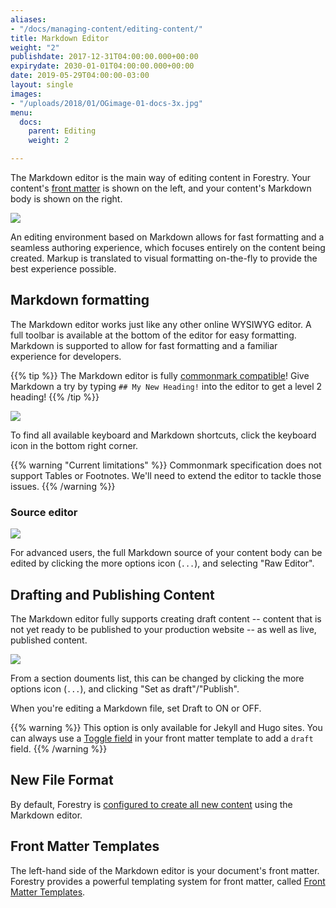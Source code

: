 ```yaml
---
aliases:
- "/docs/managing-content/editing-content/"
title: Markdown Editor
weight: "2"
publishdate: 2017-12-31T04:00:00.000+00:00
expirydate: 2030-01-01T04:00:00.000+00:00
date: 2019-05-29T04:00:00-03:00
layout: single
images:
- "/uploads/2018/01/OGimage-01-docs-3x.jpg"
menu:
  docs:
    parent: Editing
    weight: 2

---
```

The Markdown editor is the main way of editing content in Forestry. Your content's [front matter](/docs/settings/front-matter-templates/) is shown on the left, and your content's Markdown body is shown on the right.

![](/uploads/2018/01/14.png)

An editing environment based on Markdown allows for fast formatting and a seamless authoring experience, which focuses entirely on the content being created. Markup is translated to visual formatting on-the-fly to provide the best experience possible.

## Markdown formatting

The Markdown editor works just like any other online WYSIWYG editor. A full toolbar is available at the bottom of the editor for easy formatting. Markdown is supported to allow for fast formatting and a familiar experience for developers.

{{% tip %}}
The Markdown editor is fully [commonmark compatible](https://commonmark.org/help/)! Give Markdown a try by typing `## My New Heading!` into the editor to get a level 2 heading!
{{% /tip %}}

![](/uploads/2018/01/14-markdown-formatting.png)

To find all available keyboard and Markdown shortcuts, click the keyboard icon in the bottom right corner.

{{% warning "Current limitations" %}}
Commonmark specification does not support Tables or Footnotes. We'll need to extend the editor to tackle those issues.
{{% /warning %}}


### Source editor

![](/uploads/2018/01/18.png)

For advanced users, the full Markdown source of your content body can be edited by clicking the more options icon (`...`), and selecting "Raw Editor".

## Drafting and Publishing Content

The Markdown editor fully supports creating draft content -- content that is not yet ready to be published to your production website -- as well as live, published content.

![](/uploads/2018/01/14-settings-button.png)

From a section douments list, this can be changed by clicking the more options icon (`...`), and clicking "Set as draft"/"Publish".

When you're editing a Markdown file, set Draft to ON or OFF.

{{% warning %}}
This option is only available for Jekyll and Hugo sites.
You can always use a [Toggle field](/docs/settings/fields/#toggle) in your front matter template to add a `draft` field.
{{% /warning %}}

## New File Format

By default, Forestry is [configured to create all new content](/docs/settings/#new-file-format) using the Markdown editor.

## Front Matter Templates

The left-hand side of the Markdown editor is your document's front matter. Forestry provides a powerful templating system for front matter, called [Front Matter Templates](/docs/front-matter-templates/).
